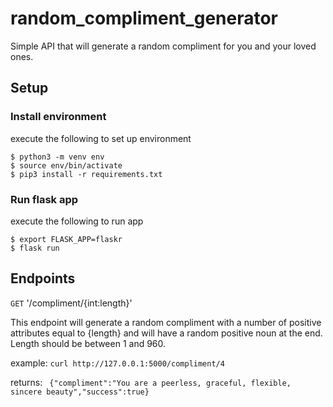 # random_compliment_generator

Simple API that will generate a random compliment for you and your loved ones.

## Setup 
### Install environment
execute the following to set up environment

    $ python3 -m venv env
    $ source env/bin/activate
    $ pip3 install -r requirements.txt

### Run flask app
execute the following to run app

    $ export FLASK_APP=flaskr
    $ flask run
## Endpoints

```GET``` '/compliment/{int:length}'
   
   This endpoint will generate a random compliment with a number of positive attributes equal to  {length} and will have a random positive noun at the end. Length should be between 1 and 960.
   
   example:
```curl http://127.0.0.1:5000/compliment/4```

returns:
``` {"compliment":"You are a peerless, graceful, flexible, sincere beauty","success":true}```

